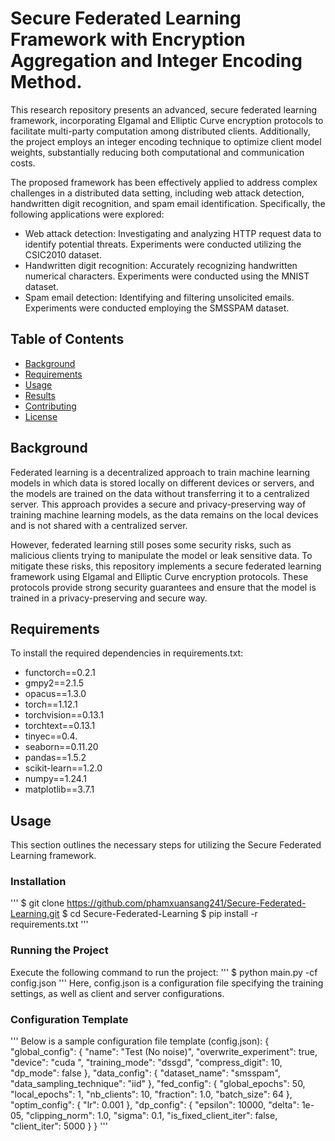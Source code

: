 # Secure Federated Learning Framework with Encryption Aggregation and Integer Encoding Method.

This research repository presents an advanced, secure federated learning framework, incorporating Elgamal and Elliptic Curve encryption protocols to facilitate multi-party computation among distributed clients. Additionally, the project employs an integer encoding technique to optimize client model weights, substantially reducing both computational and communication costs.

The proposed framework has been effectively applied to address complex challenges in a distributed data setting, including web attack detection, handwritten digit recognition, and spam email identification. Specifically, the following applications were explored:

- Web attack detection: Investigating and analyzing HTTP request data to identify potential threats. Experiments were conducted utilizing the CSIC2010 dataset.
- Handwritten digit recognition: Accurately recognizing handwritten numerical characters. Experiments were conducted using the MNIST dataset.
- Spam email detection: Identifying and filtering unsolicited emails. Experiments were conducted employing the SMSSPAM dataset.

## Table of Contents

- [Background](#background)
- [Requirements](#requirements)
- [Usage](#usage)
- [Results](#results)
- [Contributing](#contributing)
- [License](#license)

## Background

Federated learning is a decentralized approach to train machine learning models in which data is stored locally on different devices or servers, and the models are trained on the data without transferring it to a centralized server. This approach provides a secure and privacy-preserving way of training machine learning models, as the data remains on the local devices and is not shared with a centralized server. 

However, federated learning still poses some security risks, such as malicious clients trying to manipulate the model or leak sensitive data. To mitigate these risks, this repository implements a secure federated learning framework using Elgamal and Elliptic Curve encryption protocols. These protocols provide strong security guarantees and ensure that the model is trained in a privacy-preserving and secure way.

## Requirements

To install the required dependencies in requirements.txt:
- functorch==0.2.1
- gmpy2==2.1.5
- opacus==1.3.0
- torch==1.12.1
- torchvision==0.13.1
- torchtext==0.13.1
- tinyec==0.4.
- seaborn==0.11.20
- pandas==1.5.2
- scikit-learn==1.2.0
- numpy==1.24.1
- matplotlib==3.7.1

## Usage
This section outlines the necessary steps for utilizing the Secure Federated Learning framework.

### Installation
'''
$ git clone https://github.com/phamxuansang241/Secure-Federated-Learning.git
$ cd Secure-Federated-Learning
$ pip install -r requirements.txt
'''

### Running the Project
Execute the following command to run the project:
'''
$ python main.py -cf config.json
'''
Here, config.json is a configuration file specifying the training settings, as well as client and server configurations.

### Configuration Template
'''
Below is a sample configuration file template (config.json):
{
    "global_config": {
        "name": "Test (No noise)",
        "overwrite_experiment": true,
        "device": "cuda ",
        "training_mode": "dssgd",
        "compress_digit": 10,
        "dp_mode": false
    },
    "data_config": {
        "dataset_name": "smsspam",
        "data_sampling_technique": "iid"
    },
    "fed_config": {
        "global_epochs": 50,
        "local_epochs": 1,
        "nb_clients": 10,
        "fraction": 1.0,
        "batch_size": 64
    },
    "optim_config": {
        "lr": 0.001
    },
    "dp_config": {
        "epsilon": 10000,
        "delta": 1e-05,
        "clipping_norm": 1.0,
        "sigma": 0.1,
        "is_fixed_client_iter": false,
        "client_iter": 5000
    }
}
'''

